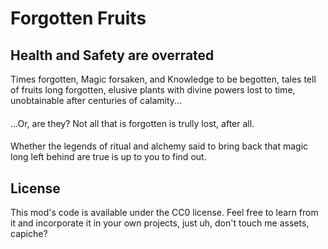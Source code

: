 # Forgotten Fruits

## Health and Safety are overrated

Times forgotten, Magic forsaken, and Knowledge to be begotten, tales tell of fruits long forgotten, elusive plants with divine powers lost to time, unobtainable after centuries of calamity... 
####
...Or, are they? Not all that is forgotten is trully lost, after all. 
####
Whether the legends of ritual and alchemy said to bring back that magic long left behind are true is up to you to find out.

## License

This mod's code is available under the CC0 license. Feel free to learn from it and incorporate it in your own projects, just uh, don't touch me assets, capiche?
